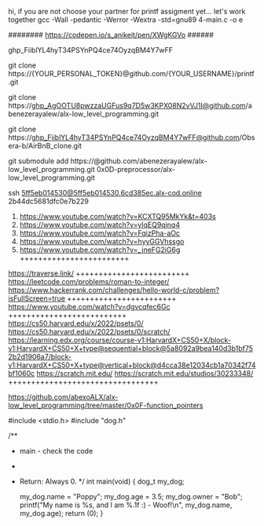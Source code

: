 hi, if you are not choose your partner for printf assigment yet... let's work together 
gcc -Wall -pedantic -Werror -Wextra -std=gnu89 4-main.c -o e

######## https://codepen.io/s_anikeit/pen/XWgKGVo ######

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

git clone https://{YOUR_PERSONAL_TOKEN}@github.com/{YOUR_USERNAME}/printf.git

git clone https://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@github.com/abenezerayalew/alx-low_level_programming.git

git clone https://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@github.com/Obsera-b/AirBnB_clone.git

git submodule add https://@github.com/abenezerayalew/alx-low_level_programming.git 0x0D-preprocessor/alx-low_level_programming.git

ssh 5ff5eb014530@5ff5eb014530.6cd385ec.alx-cod.online
2b44dc5681dfc0e7b229
1. https://www.youtube.com/watch?v=KCXTQ95MkYk&t=403s
2. https://www.youtube.com/watch?v=yIqEQ9qjnq4
3. https://www.youtube.com/watch?v=FqizPha-aOc
4. https://www.youtube.com/watch?v=hyyGGVhssgo
5. https://www.youtube.com/watch?v=_jneFG2iG6g
++++++++++++++++++++++++

https://traverse.link/
+++++++++++++++++++++++++
https://leetcode.com/problems/roman-to-integer/
https://www.hackerrank.com/challenges/hello-world-c/problem?isFullScreen=true
++++++++++++++++++++++++
https://www.youtube.com/watch?v=dgvcqfec6Gc
++++++++++++++++++++++++++
https://cs50.harvard.edu/x/2022/psets/0/
https://cs50.harvard.edu/x/2022/psets/0/scratch/
https://learning.edx.org/course/course-v1:HarvardX+CS50+X/block-v1:HarvardX+CS50+X+type@sequential+block@5a8092a9bea140d3b1bf752b2d1906a7/block-v1:HarvardX+CS50+X+type@vertical+block@d4cca38e12034cb1a70342f74bf1060c
https://scratch.mit.edu/
https://scratch.mit.edu/studios/30233348/
+++++++++++++++++++++++++++++++++

https://github.com/abexoALX/alx-low_level_programming/tree/master/0x0F-function_pointers

#include <stdio.h>
#include "dog.h"

/**
 * main - check the code
 *
 * Return: Always 0.
 */
int main(void)
{
    dog_t my_dog;

    my_dog.name = "Poppy";
    my_dog.age = 3.5;
    my_dog.owner = "Bob";
    printf("My name is %s, and I am %.1f :) - Woof!\n", my_dog.name, my_dog.age);
    return (0);
}
